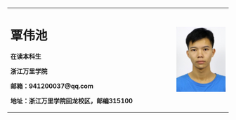 <table border="0">
  <tr>
    <td width="75%">
      <h1>覃伟池</h1>
      <p><b>在读本科生</b></p>
      <p><b>浙江万里学院</b></p>
      <p><b>邮箱：941200037@qq.com</b></p>
      <p><b>地址：浙江万里学院回龙校区，邮编315100</b></p>
    </td>
    <td width="25%">
      <img src="123.png" width="100%"></img>
    </td>
  </tr>
</table>
